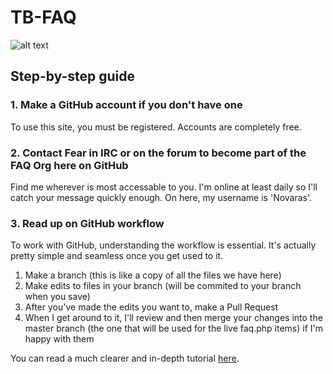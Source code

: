 # TB-FAQ

![alt text](http://cache.toribash.com/www/Images/logo.jpg "TORIBASH")

## Step-by-step guide

### 1. Make a GitHub account if you don't have one

To use this site, you must be registered. Accounts are completely free.

### 2. Contact Fear in IRC or on the forum to become part of the FAQ Org here on GitHub

Find me wherever is most accessable to you. I'm online at least daily so I'll catch your message quickly enough. On here, my username is 'Novaras'.

### 3. Read up on GitHub workflow

To work with GitHub, understanding the workflow is essential. It's actually pretty simple and seamless once you get used to it.
1. Make a branch (this is like a copy of all the files we have here)
2. Make edits to files in your branch (will be commited to your branch when you save)
3. After you've made the edits you want to, make a Pull Request
4. When I get around to it, I'll review and then merge your changes into the master branch (the one that will be used for the live faq.php items) if I'm happy with them

You can read a much clearer and in-depth tutorial [here](https://guides.github.com/activities/hello-world/#branch).
